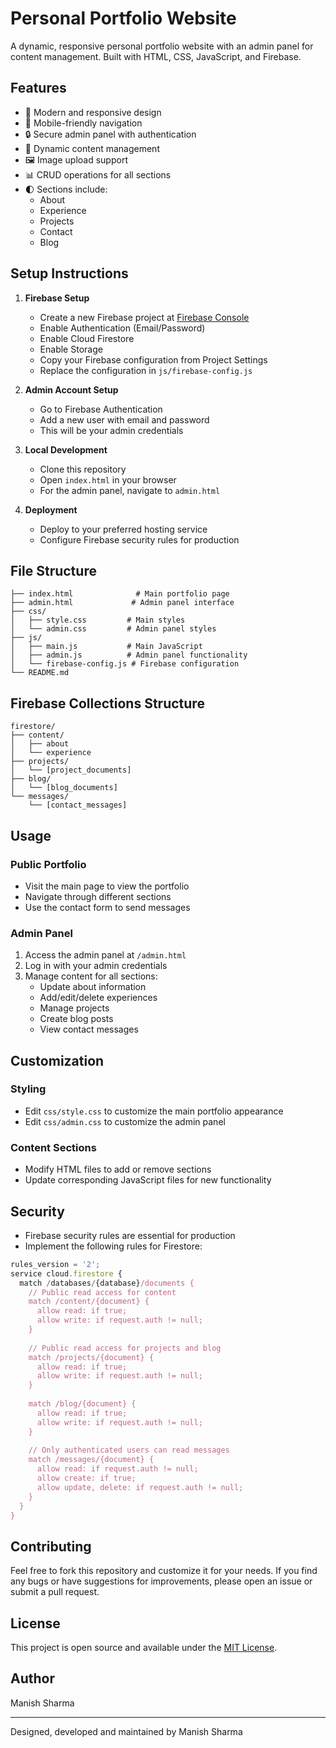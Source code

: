 # Personal Portfolio Website

A dynamic, responsive personal portfolio website with an admin panel for content management. Built with HTML, CSS, JavaScript, and Firebase.

## Features

- 🎨 Modern and responsive design
- 📱 Mobile-friendly navigation
- 🔒 Secure admin panel with authentication
- 📝 Dynamic content management
- 🖼️ Image upload support
- 📊 CRUD operations for all sections
- 🌓 Sections include:
  - About
  - Experience
  - Projects
  - Contact
  - Blog

## Setup Instructions

1. **Firebase Setup**
   - Create a new Firebase project at [Firebase Console](https://console.firebase.google.com)
   - Enable Authentication (Email/Password)
   - Enable Cloud Firestore
   - Enable Storage
   - Copy your Firebase configuration from Project Settings
   - Replace the configuration in `js/firebase-config.js`

2. **Admin Account Setup**
   - Go to Firebase Authentication
   - Add a new user with email and password
   - This will be your admin credentials

3. **Local Development**
   - Clone this repository
   - Open `index.html` in your browser
   - For the admin panel, navigate to `admin.html`

4. **Deployment**
   - Deploy to your preferred hosting service
   - Configure Firebase security rules for production

## File Structure

```
├── index.html              # Main portfolio page
├── admin.html             # Admin panel interface
├── css/
│   ├── style.css         # Main styles
│   └── admin.css         # Admin panel styles
├── js/
│   ├── main.js           # Main JavaScript
│   ├── admin.js          # Admin panel functionality
│   └── firebase-config.js # Firebase configuration
└── README.md
```

## Firebase Collections Structure

```
firestore/
├── content/
│   ├── about
│   └── experience
├── projects/
│   └── [project_documents]
├── blog/
│   └── [blog_documents]
└── messages/
    └── [contact_messages]
```

## Usage

### Public Portfolio

- Visit the main page to view the portfolio
- Navigate through different sections
- Use the contact form to send messages

### Admin Panel

1. Access the admin panel at `/admin.html`
2. Log in with your admin credentials
3. Manage content for all sections:
   - Update about information
   - Add/edit/delete experiences
   - Manage projects
   - Create blog posts
   - View contact messages

## Customization

### Styling
- Edit `css/style.css` to customize the main portfolio appearance
- Edit `css/admin.css` to customize the admin panel

### Content Sections
- Modify HTML files to add or remove sections
- Update corresponding JavaScript files for new functionality

## Security

- Firebase security rules are essential for production
- Implement the following rules for Firestore:

```javascript
rules_version = '2';
service cloud.firestore {
  match /databases/{database}/documents {
    // Public read access for content
    match /content/{document} {
      allow read: if true;
      allow write: if request.auth != null;
    }
    
    // Public read access for projects and blog
    match /projects/{document} {
      allow read: if true;
      allow write: if request.auth != null;
    }
    
    match /blog/{document} {
      allow read: if true;
      allow write: if request.auth != null;
    }
    
    // Only authenticated users can read messages
    match /messages/{document} {
      allow read: if request.auth != null;
      allow create: if true;
      allow update, delete: if request.auth != null;
    }
  }
}
```

## Contributing

Feel free to fork this repository and customize it for your needs. If you find any bugs or have suggestions for improvements, please open an issue or submit a pull request.

## License

This project is open source and available under the [MIT License](LICENSE).

## Author

Manish Sharma

---

Designed, developed and maintained by Manish Sharma 